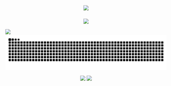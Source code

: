 
<h1 align="center"> <img src="https://readme-typing-svg.herokuapp.com?font=Fira+Code&pause=1000&color=20F77B&background=00000068&center=true&vCenter=true&random=true&width=435&lines=%E6%AC%A2%E8%BF%8E%E6%9D%A5%E5%88%B0%E6%88%91%E7%9A%84%E9%A6%96%E9%A1%B5;%E6%AC%A2%E8%BF%8E%E6%9D%A5%E5%88%B0%E5%B0%8F%E7%8E%8B%E7%9A%84%E9%A6%96%E9%A1%B5;%E6%AC%A2%E8%BF%8E%E6%9D%A5%E5%88%B0Pugss%E7%9A%84%E9%A6%96%E9%A1%B5;print(%22Hello+world%22);console.log(%22Hello+world%22);echo+%22Hello+world%22">
</h1>

<div align="center"><img src="https://profile-counter.glitch.me/pugsswangxs/count.svg" /></div>

![](https://github.com/pugsswangxs/pugsswangxs/blob/output/github-contribution-grid-snake.svg)
![](https://github.com/BEPb/BEPb/blob/output/github-contribution-grid-snake.svg)


<div align="center"> <img src="https://github-readme-stats.vercel.app/api?username=pugsswangxs&show_icons=true&theme=tokyonight" /> <img src="https://github-readme-stats.vercel.app/api/top-langs/?username=pugsswangxs" /> </div>
